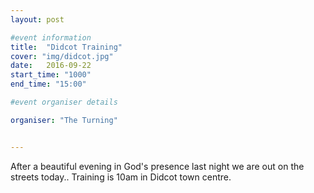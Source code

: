```yaml
---
layout: post

#event information
title:  "Didcot Training"
cover: "img/didcot.jpg"
date:   2016-09-22
start_time: "1000"
end_time: "15:00"

#event organiser details

organiser: "The Turning"


---
```


After a beautiful evening in God's presence last night we are out on the streets today..
Training is 10am in Didcot town centre.
